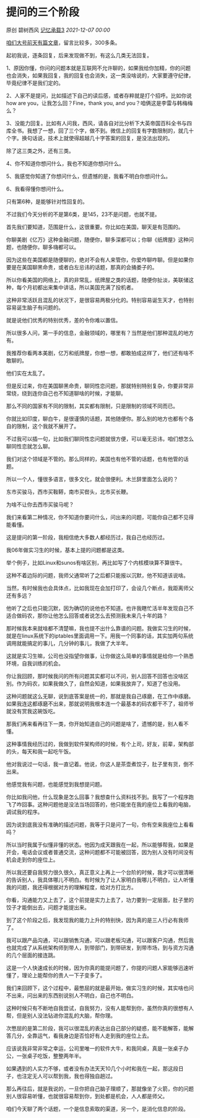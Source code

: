 # 提问的三个阶段

原创 碧树西风 [记忆承载3](javascript:void(0);) *2021-12-07 00:00*

[咱们大号前天有篇文章](http://mp.weixin.qq.com/s?__biz=MzU0MjYwNDU2Mw==&mid=2247502667&idx=1&sn=2e41ecbf67f6a389ba23e129cb322ce2&chksm=fb1aa737cc6d2e21a778279184bac9ada47215c2dcb87628a52db33ff691d7d1f4350dcb5e87&scene=21#wechat_redirect)，留言比较多，300多条。



起初我说，逐条回复，后来发现做不到，有这么几类无法回复。



1、原因你懂，你问的问题本就是互联网不允许聊的，如果我给你加精，你的问题也会消失，如果我回复，我的回复也会消失，这一类没啥说的，大家要遵守纪律，毕竟纪律不是我们定的。



2、人家不是提问，比如描述下自己的读后感，或者存粹就是打个招呼。比如你说how are you，让我怎么回？Fine，thank you, and you？咱俩这是李雷与韩梅梅么？



3、没能力回复。比如有人问我，西风，请各自对比分析下大英帝国百科全书与四库全书。我想了一想，回了三个字，做不到。微信上的回复有字数限制的，就几十个字。换句话说，技术上就使得超越几十字答案的回复，是没法出现的。



除了这三类之外，还有三类。



4、你不知道你想问什么，我也不知道你想问什么。



5、我感觉你知道了你想问什么，但遗憾的是，我看不明白你想问什么。



6、我看得懂你想问什么。



只有第6种，是能够针对性回复的。



不过我们今天分析的不是第6类，是145，23不是问题，也就不提。



首先我们要知道，范围是什么，这很重要。你比如在美国，聊天是有范围的。



你聊美剧《亿万》这种金融问题，随便你，聊多深都可以；你聊《纸牌屋》这种问题，也随便你，聊多嗨都可以。



因为这些在美国都是随便聊的，绝对不会有人来管你，你爱咋聊咋聊。但是如果你要是在美国聊黑命贵，或者白左忌讳的话题，那真的会捅娄子的。



所以你看美国的网络上，真的非常乱，纸牌屋之类的话题，随便你扯淡，美联储这种，每个月初都出来集中讲话，所以美国充满了投机者。



这种非常活跃且混乱的状况下，是很容易两极分化的。特别容易诞生天才，也特别容易诞生脑子有问题的。



就是说他们优秀的特别优秀，差的令你难以置信。



所以很多人问，第一手的信息，金融领域的，哪里有？当然是他们那种混乱的地方有。



我推荐你看两本美剧，亿万和纸牌屋，你想一想，都敢拍成这样了，他们还有啥不敢聊的。



他们实在太乱了。



但是反过来，你在美国聊黑命贵，聊同性恋问题，那就特别特别复杂，你要非常非常绕，绕到连你自己也不知道聊啥的时候，才能聊。



那么不同的国家有不同的限制，其实都有限制，只是限制的领域不同而已。



你就比如印度，聊白牛，是很谨慎的话题，其他随便你。那么别的地方也都有个各自的限制，这个我就不展开了。



不过我可以插一句，比如我们聊同性恋问题就很方便，可以毫无忌讳，咱们想怎么聊同性恋就怎么聊。



我们对这个领域是不管的。那么同样的，美国也有他不管的话题，也有他管的话题。



所以一个人，懂很多语言，很多文化，就会很便利。木兰辞里面怎么说的？



东市买骏马，西市买鞍鞯，南市买辔头，北市买长鞭。



为啥不让你去西市买骏马呢？



我们来看第二种情况，你不知道你要问什么，问出来的问题，可能你自己都不见得能看懂。



这是提问的第一阶段，我相信绝大多数人都经历过，我自己也经历过。



我06年做实习生的时候，基本上提的问题都是这类。



举个例子，比如Linux和sunos有啥区别，再比如写了个内核模块算不算很牛。



这种不着边际的问题，我师父通常听了之后都只能报以沉默，他不知道该说啥。



当然，有时候我也会具体点，比如我现在会加打印了，会设几个断点，我距离师父还有多远？



他听了之后也只能沉默，因为确切的说他也不知道。也许我瞎忙活半年发现自己不适合做码农，那你让他怎么回答或者说怎么去预测我未来几十年的路？



那时候我本来就啥都不清楚嘛，我也提不出什么靠谱的问题。我做实习生的时候，就是在linux系统下的iptables里面调用一下。用我一个同事的话，其实加两句系统调用就能搞定的事儿，几分钟的事儿，我做了大半年。



这就是实习生嘛，公司也没指望你做事，让你做这么简单的事情就是给你一个熟悉环境，自我训练的机会。



你让我回顾，那时候我问的所有问题其实都可以不问，别人回答不回答也没啥区别。作为码农，如果我做久了，自然会知道，如果我放弃了，知道了也没用。



这种问题就这么无聊，说到底答案是统一的，那就是我自己琢磨，在工作中琢磨。如果我连这都琢磨不出来，那就说明我根本连一个最基本的码农都干不了，祖师爷就没有赏我这碗饭吃。



那我们再来看再往下一类，你开始知道自己的问题是啥了，遗憾的是，别人看不懂。



这种事情我经历过的，我做到软件架构师的时候，有个上司，好友，前辈，架构部的头，每天和我一起吃午饭。



他对我说过一句话，我一直记着。他说，你这人是茶壶煮饺子，肚子里有货，倒不出来。



他感觉我有问题，也能感觉到我想提问题。



你比如我问他，什么现象是怎么回事？我想查什么资料找不到。我写了一个程序跑飞了咋回事。这种问题他是没法当场回答的，他只能坐在我的座位上看我的电脑，调试我的程序。



因为说到底我没有准确的描述问题，我等于只是问了一句，你有空来我座位上看看吗？



所以当时我属于似懂非懂的状态。他因为成天跟我在一起，所以能够帮我，如果是开会，电话会议或者普通交流，这种问题都不可能被回答，因为别人没有时间没有机会走到你的座位上。



所以我还要自我努力很久很久，真正意义上再上一个台阶的时候，我才可以很清晰的告诉别人，我具体哪儿不明白。有时候为了让人家明白我哪儿不明白，让人听懂我的问题，我还得根据对方的理解程度，给对方打比方。



你看，沟通能力又上去了，这个前提是实力上去了，功力要到一定层面，肚子里的饺子才能倒出去，问题才能提出来。



到了这个阶段之后，我发现我的能力上升的特别快，因为真的是三人行必有我师了。



我可以跟产品沟通，可以跟销售沟通，可以跟老板沟通，可以跟客户沟通，然后我也就完成了从系统架构师到带人，到带部门，到带研发，到带市场，到与资方沟通的几个层面的接连跳。



这是一个人快速成长的时候，因为你真的能提问题了，你提的问题人家能够迅速听懂了，理论上能帮你的贵人一下子变多了。



我们来回顾下，这个过程中，最憋屈的就是最开始，做实习生的时候，其实啥也问不出来，问出来的东西别说别人不明白，自己也不明白。



这种时候只有不断地自我尝试，自我努力，没有人能帮到你，虽然你真的很想有人帮，但是别人没法钻进你混乱的大脑，帮你理。



次憋屈的是第二阶段，我可以很混乱的表达出自己部分的疑惑，能不能解答，能解答几分，全靠运气，看我身边是否恰好有人走到我的座位上去。



应该说我非常非常之幸运，公司里唯一的软件大牛，和我同桌，真是一张桌子办公，一张桌子吃饭，整整两年半。



如果遇到的人实力不够，或者没有办法天天10几个小时和我在一起，那这段日子，也注定无人可以帮到我，我也得独自趟过。



那么再往后，就是我说的，一旦你把自己脑子理顺了，那就像坐了火箭，你的问题别人很容易听懂，也就很容易帮到你，到处都是机会，人人都是师父。



咱们今天聊了两个话题，一个是信息索取的渠道，另一个，是消化信息的阶段。